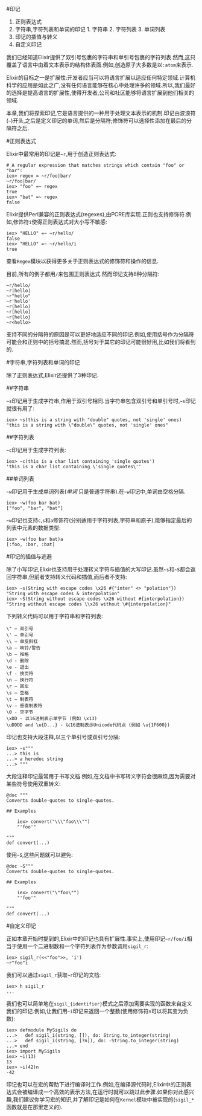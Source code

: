 #印记

  1. 正则表达式
  2. 字符串,字符列表和单词的印记
    1. 字符串
    2. 字符列表
    3. 单词列表
  3. 印记的插值与转义
  4. 自定义印记

我们已经知道Elixir提供了双引号包裹的字符串和单引号包裹的字符列表.然而,这只覆盖了语言中由着文本表示的结构体表面.例如,创造原子大多数是以`:atom`来表示.

Elixir的目标之一是扩展性:开发者应当可以将语言扩展以适应任何特定领域.计算机科学的应用是如此之广,没有任何语言能够在核心中处理许多的领域.所以,我们最好的选择是提高语言的扩展性,使得开发者,公司和社区能够将语言扩展到他们相关的领域.

本章,我们将探索印记,它是语言提供的一种用于处理文本表示的机制.印记由波浪符(`~`)开头,之后是定义印记的单词,然后是分隔符;修饰符可以选择性添加在最后的分隔符之后.

#正则表达式

Elixir中最常用的印记是`~r`,用于创造正则表达式:

```
# A regular expression that matches strings which contain "foo" or "bar":
iex> regex = ~r/foo|bar/
~r/foo|bar/
iex> "foo" =~ regex
true
iex> "bat" =~ regex
false
```

Elixir提供Perl兼容的正则表达式(regexes),由PCRE库实现.正则也支持修饰符.例如,修饰符`i`使得正则表达式对大小写不敏感:

```
iex> "HELLO" =~ ~r/hello/
false
iex> "HELLO" =~ ~r/hello/i
true
```

查看`Regex`模块以获得更多关于正则表达式的修饰符和操作的信息.

目前,所有的例子都用`/`来包围正则表达式.然而印记支持8种分隔符:

```
~r/hello/
~r|hello|
~r"hello"
~r'hello'
~r(hello)
~r[hello]
~r{hello}
~r<hello>
```

支持不同的分隔符的原因是可以更好地适应不同的印记.例如,使用括号作为分隔符可能会和正则中的括号搞混.然而,括号对于其它的印记可能很好用,比如我们将看到的.

#字符串,字符列表和单词的印记

除了正则表达式,Elixir还提供了3种印记.

##字符串

`~s`印记用于生成字符串,作用于双引号相同.当字符串包含双引号和单引号时,`~s`印记就很有用了:

```
iex> ~s(this is a string with "double" quotes, not 'single' ones)
"this is a string with \"double\" quotes, not 'single' ones"
```

##字符列表

`~c`印记用于生成字符列表:

```
iex> ~c(this is a char list containing 'single quotes')
'this is a char list containing \'single quotes\''
```

##单词列表

`~w`印记用于生成单词列表(_单词_ 只是普通字符串).在`~w`印记中,单词由空格分隔.

```
iex> ~w(foo bar bat)
["foo", "bar", "bat"]
```

`~w`印记也支持`c`,`s`和`a`修饰符(分别适用于字符列表,字符串和原子),能够指定最后的列表中元素的数据类型:

```
iex> ~w(foo bar bat)a
[:foo, :bar, :bat]
```

#印记的插值与逃避

除了小写印记,Elixir也支持用于处理转义字符与插值的大写印记.虽然`~s`和`~S`都会返回字符串,但前者支持转义代码和插值,而后者不支持:

```
iex> ~s(String with escape codes \x26 #{"inter" <> "polation"})
"String with escape codes & interpolation"
iex> ~S(String without escape codes \x26 without #{interpolation})
"String without escape codes \\x26 without \#{interpolation}"
```

下列转义代码可以用于字符串和字符列表:

```
\" – 双引号
\' – 单引号
\\ – 单反斜杠
\a – 响铃/警告
\b – 推格
\d - 删除
\e - 退出
\f - 换页符
\n – 换行符
\r – 回车
\s – 空格
\t – 制表符
\v – 垂直制表符
\0 - 空字节
\xDD - 以16进制表示单字节 (例如 \x13)
\uDDDD and \u{D...} - 以16进制表示Unicode代码点 (例如 \u{1F600})
```

印记也支持大段注释,以三个单引号或双引号分隔:

```
iex> ~s"""
...> this is
...> a heredoc string
...> """
```

大段注释印记最常用于书写文档.例如,在文档中书写转义字符会很麻烦,因为需要对某些符号使用双重转义:

```
@doc """
Converts double-quotes to single-quotes.

## Examples

    iex> convert("\\\"foo\\\"")
    "'foo'"

"""
def convert(...)
```

使用`~S`,这些问题就可以避免:

```
@doc ~S"""
Converts double-quotes to single-quotes.

## Examples

    iex> convert("\"foo\"")
    "'foo'"

"""
def convert(...)
```

#自定义印记

正如本章开始时提到的,Elixir中的印记也具有扩展性.事实上,使用印记`~r/foo/i`相当于使用一个二进制数和一个字符列表作为参数调用`sigil_r`:

```
iex> sigil_r(<<"foo">>, 'i')
~r"foo"i
```

我们可以通过`sigil_r`获取`~r`印记的文档:

```
iex> h sigil_r
...
```

我们也可以简单地在`sigil_{identifier}`模式之后添加需要实现的函数来自定义我们的印记.例如,让我们用`~i`印记来返回一个整数(使用修饰符`n`可以将其变为负数):

```
iex> defmodule MySigils do
...>   def sigil_i(string, []), do: String.to_integer(string)
...>   def sigil_i(string, [?n]), do: -String.to_integer(string)
...> end
iex> import MySigils
iex> ~i(13)
13
iex> ~i(42)n
-42
```

印记也可以在宏的帮助下进行编译时工作.例如,在编译源代码时,Elixir中的正则表达式会被编译成一个高效的表示方法,在运行时就可以跳过此步骤.如果你对此感兴趣,我们建议你学习宏的知识,并了解印记是如何在`Kernel`模块中被实现的(`sigil_*`函数就是在那里定义的).
